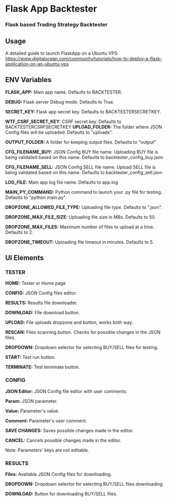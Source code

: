 # Flask App Backtester

<h3>Flask based Trading Strategy Backtester</h3>


Usage
-
A detailed guide to launch FlaskApp on a Ubuntu VPS: https://www.digitalocean.com/community/tutorials/how-to-deploy-a-flask-application-on-an-ubuntu-vps

ENV Variables
-
<b>FLASK_APP:</b> Main app name. Defaults to BACKTESTER.

<b>DEBUG:</b> Flask server Debug mode. Defaults to True.

<b>SECRET_KEY:</b> Flask app secret key. Defaults to BACKTESTERSECRETKEY.

<b>WTF_CSRF_SECRET_KEY:</b> CSRF secret key. Defaults to BACKTESTERCSRFSECRETKEY
<b>UPLOAD_FOLDER:</b> The folder where JSON Config files will be uploaded. Defaults to "uploads".

<b>OUTPUT_FOLDER:</b> A folder for keeping output files. Defaults to "output"

<b>CFG_FILENAME_BUY:</b> JSON Config BUY file name. Uploading BUY file is being validated based on this name. Defaults to backtester_config_buy.json

<b>CFG_FILENAME_SELL:</b> JSON Config SELL file name. Upload SELL file is being validated based on this name. Defaults to backtester_config_sell.json

<b>LOG_FILE:</b> Main app log file name. Defaults to app.log

<b>MAIN_PY_COMMAND:</b> Python command to launch your .py file for testing. Defaults to "python main.py". 

<b>DROPZONE_ALLOWED_FILE_TYPE:</b> Uploading file type. Defaults to ".json".

<b>DROPZONE_MAX_FILE_SIZE:</b> Uploading file size in MBs. Defaults to 50. 

<b>DROPZONE_MAX_FILES:</b> Maximum number of files to upload at a time. Defaults to 2.

<b>DROPZONE_TIMEOUT:</b> Uploading file timeout in minutes. Defaults to 5. 


UI Elements
-
<h3>TESTER</h5>

<b>HOME:</b> Tester or Home page 

<b>CONFIG:</b> JSON Config files editor.

<b>RESULTS:</b> Results file downloader.

<b>DOWNLOAD:</b> FIle download button.

<b>UPLOAD:</b> File uploads dropzone and button, works both way.

<b>RESCAN:</b> Files scanning button. Checks for possible changes in the JSON files.

<b>DROPDOWN:</b> Dropdown selector for selecting BUY/SELL files for testing.

<b>START:</b> Test run button.

<b>TERMINATE:</b> Test terminate button.

<h3>CONFIG</h5>

<b>JSON Editor:</b> JSON Config file editor with user comments. 

<b>Param:</b> JSON parameter. 

<b>Value:</b> Parameter's value. 

<b>Comment:</b> Parameter's user comment. 

<b>SAVE CHANGES:</b> Saves possible changes made in the editor.

<b>CANCEL:</b> Cancels possible changes made in the editor.

Note: Parameters' keys are not editable.

<h3>RESULTS</h5>

<b>Files:</b> Available JSON Config files for downloading. 

<b>DROPDOWN:</b> Dropdown selector for selecting BUY/SELL files downloading.

<b>DOWNLOAD:</b> Button for downloading BUY/SELL files.

